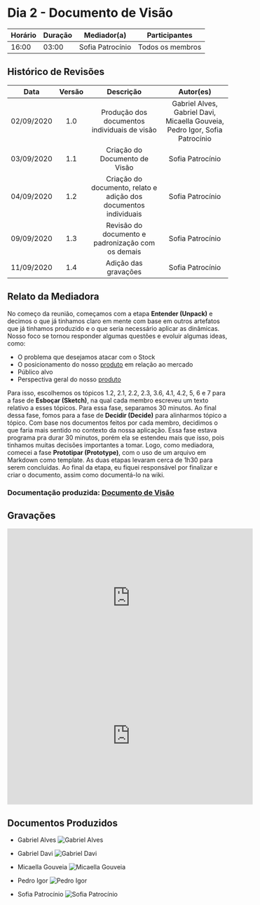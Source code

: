 # Dia 2 - Documento de Visão

| Horário | Duração | Mediador(a) | Participantes |
| - | - | - | - |
| 16:00 | 03:00 | Sofia Patrocínio | Todos os membros |

## Histórico de Revisões

|    Data    | Versão |         Descrição         |           Autor(es)            |
| :--------: | :----: | :-----------------------: | :----------------------------: |
| 02/09/2020 |  1.0   |  Produção dos documentos individuais de visão | Gabriel Alves, Gabriel Davi, Micaella Gouveia, Pedro Igor, Sofia Patrocínio | 
| 03/09/2020 |  1.1   |  Criação do Documento de Visão | Sofia Patrocínio | 
| 04/09/2020 |  1.2   |  Criação do documento, relato e adição dos documentos individuais | Sofia Patrocínio | 
| 09/09/2020 |  1.3   |  Revisão do documento e padronização com os demais | Sofia Patrocínio | 
| 11/09/2020 |  1.4   |  Adição das gravações  | Sofia Patrocínio |

## Relato da Mediadora

No começo da reunião, começamos com a etapa **Entender (Unpack)** e decimos o que já tinhamos claro em mente com base em outros artefatos que já tinhamos produzido e o que seria necessário aplicar as dinâmicas. Nosso foco se tornou responder algumas questões e evoluir algumas ideas, como:
- O problema que desejamos atacar com o Stock
- O posicionamento do nosso [produto](Modeling/objeto?id=Produto) em relação ao mercado
- Público alvo
- Perspectiva geral do nosso [produto](Modeling/objeto?id=Produto)

Para isso, escolhemos os tópicos 1.2, 2.1, 2.2, 2.3, 3.6, 4.1, 4.2, 5, 6 e 7 para a fase de **Esboçar (Sketch)**, na qual cada membro escreveu um texto relativo a esses tópicos. Para essa fase, separamos 30 minutos. Ao final dessa fase, fomos para a fase de **Decidir (Decide)** para alinharmos tópico a tópico. Com base nos documentos feitos por cada membro, decidimos o que faria mais sentido no contexto da nossa aplicação. Essa fase estava programa pra durar 30 minutos, porém ela se estendeu mais que isso, pois tinhamos muitas decisões importantes a tomar. Logo, como mediadora, comecei a fase **Prototipar (Prototype)**, com o uso de um arquivo em Markdown como template. As duas etapas levaram cerca de 1h30 para serem concluidas. Ao final da etapa, eu fiquei responsável por finalizar e criar o documento, assim como documentá-lo na wiki.

### Documentação produzida: [Documento de Visão](product/DocVisão.md)

## Gravações
<iframe allowFullScreen="allowFullScreen" src="https://www.youtube.com/embed/REi6V2Yc09s?ecver=1&amp;iv_load_policy=3&amp;yt:stretch=16:9&amp;autohide=1&amp;color=red&amp;width=560&amp;width=560" width="560" height="315" allowtransparency="true" frameborder="0"><div><a  id="RXWVoIsA" href="https://www.rockpamperscissors.co.uk/a-new-one-on-me/">Emma hybrid</a></div><div><a  id="RXWVoIsA" href="https://www.rockpamperscissors.co.uk/a-new-one-on-me/">https://www.rockpamperscissors.co.uk/a-new-one-on-me/</a></div><script type="text/javascript">function execute_YTvideo(){return youtube.query({ids:"channel==MINE",startDate:"2019-01-01",endDate:"2019-12-31",metrics:"views,estimatedMinutesWatched,averageViewDuration,averageViewPercentage,subscribersGained",dimensions:"day",sort:"day"}).then(function(e){},function(e){console.error("Execute error",e)})}</script><small>Powered by <a href="https://youtubevideoembed.com/ ">Embed YouTube Video</a></small></iframe>

<iframe allowFullScreen="allowFullScreen" src="https://www.youtube.com/embed/DS-h8omoAgM?ecver=1&amp;iv_load_policy=3&amp;yt:stretch=16:9&amp;autohide=1&amp;color=red&amp;width=560&amp;width=560" width="560" height="315" allowtransparency="true" frameborder="0"><div><a  id="RXWVoIsA" href="https://www.rockpamperscissors.co.uk/a-new-one-on-me/">Emma hybrid</a></div><div><a  id="RXWVoIsA" href="https://www.rockpamperscissors.co.uk/a-new-one-on-me/">https://www.rockpamperscissors.co.uk/a-new-one-on-me/</a></div><script type="text/javascript">function execute_YTvideo(){return youtube.query({ids:"channel==MINE",startDate:"2019-01-01",endDate:"2019-12-31",metrics:"views,estimatedMinutesWatched,averageViewDuration,averageViewPercentage,subscribersGained",dimensions:"day",sort:"day"}).then(function(e){},function(e){console.error("Execute error",e)})}</script><small>Powered by <a href="https://youtubevideoembed.com/ ">Embed YouTube Video</a></small></iframe>

## Documentos Produzidos
* Gabriel Alves
![Gabriel Alves](../assets/designSprint/doc_visão/Gabriel.jpg)

* Gabriel Davi
![Gabriel Davi](../assets/designSprint/doc_visão/Davi.jpg)

* Micaella Gouveia
![Micaella Gouveia](../assets/designSprint/doc_visão/Micaella.jpg)

* Pedro Igor
![Pedro Igor](../assets/designSprint/doc_visão/Pedro_Igor.png)

* Sofia Patrocínio
![Sofia Patrocínio](../assets/designSprint/doc_visão/Sofia.jpg)
